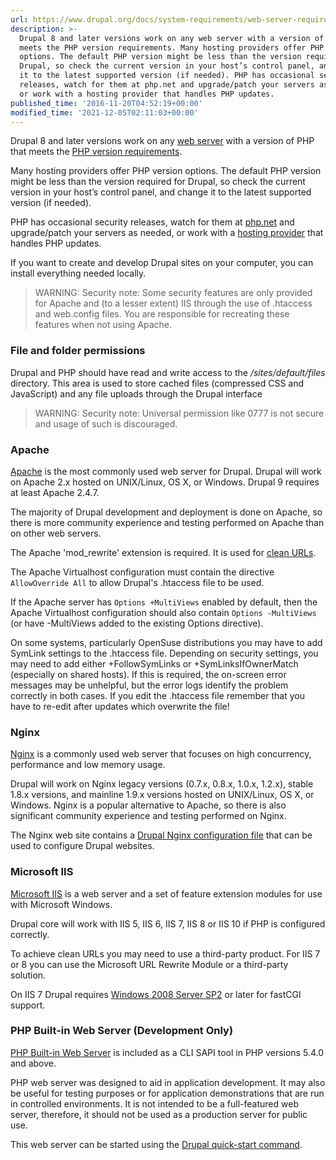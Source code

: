 ```yaml
---
url: https://www.drupal.org/docs/system-requirements/web-server-requirements
description: >-
  Drupal 8 and later versions work on any web server with a version of PHP that
  meets the PHP version requirements. Many hosting providers offer PHP version
  options. The default PHP version might be less than the version required for
  Drupal, so check the current version in your host’s control panel, and change
  it to the latest supported version (if needed). PHP has occasional security
  releases, watch for them at php.net and upgrade/patch your servers as needed,
  or work with a hosting provider that handles PHP updates.
published_time: '2016-11-20T04:52:19+00:00'
modified_time: '2021-12-05T02:11:03+00:00'
---
```

Drupal 8 and later versions work on any [web server](http://en.wikipedia.org/wiki/Web%5Fserver) with a version of PHP that meets the [PHP version requirements](https://www.drupal.org/docs/8/system-requirements/php).

Many hosting providers offer PHP version options. The default PHP version might be less than the version required for Drupal, so check the current version in your host’s control panel, and change it to the latest supported version (if needed).

PHP has occasional security releases, watch for them at [php.net](https://secure.php.net) and upgrade/patch your servers as needed, or work with a [hosting provider](https://www.drupal.org/hosting) that handles PHP updates.

If you want to create and develop Drupal sites on your computer, you can install everything needed locally.

<!-- note-warning -->
> WARNING: Security note: Some security features are only provided for Apache and (to a lesser extent) IIS through the use of .htaccess and web.config files. You are responsible for recreating these features when not using Apache.

### File and folder permissions

Drupal and PHP should have read and write access to the _/sites/default/files_ directory. This area is used to store cached files (compressed CSS and JavaScript) and any file uploads through the Drupal interface

<!-- note-warning -->
> WARNING: Security note: Universal permission like 0777 is not secure and usage of such is discouraged.

### Apache

[Apache](http://httpd.apache.org/) is the most commonly used web server for Drupal. Drupal will work on Apache 2.x hosted on UNIX/Linux, OS X, or Windows. Drupal 9 requires at least Apache 2.4.7.

The majority of Drupal development and deployment is done on Apache, so there is more community experience and testing performed on Apache than on other web servers.

The Apache 'mod\_rewrite' extension is required. It is used for [clean URLs](/docs/troubleshooting-drupal/fix-drupal-clean-urls-problems).

The Apache Virtualhost configuration must contain the directive `AllowOverride All` to allow Drupal's .htaccess file to be used.

If the Apache server has `Options +MultiViews` enabled by default, then the Apache Virtualhost configuration should also contain `Options -MultiViews` (or have -MultiViews added to the existing Options directive).

On some systems, particularly OpenSuse distributions you may have to add SymLink settings to the .htaccess file. Depending on security settings, you may need to add either +FollowSymLinks or +SymLinksIfOwnerMatch (especially on shared hosts). If this is required, the on-screen error messages may be unhelpful, but the error logs identify the problem correctly in both cases. If you edit the .htaccess file remember that you have to re-edit after updates which overwrite the file!

### Nginx

[Nginx](http://nginx.org/) is a commonly used web server that focuses on high concurrency, performance and low memory usage.

Drupal will work on Nginx legacy versions (0.7.x, 0.8.x, 1.0.x, 1.2.x), stable 1.8.x versions, and mainline 1.9.x versions hosted on UNIX/Linux, OS X, or Windows. Nginx is a popular alternative to Apache, so there is also significant community experience and testing performed on Nginx.

The Nginx web site contains a [Drupal Nginx configuration file](https://www.nginx.com/resources/wiki/start/topics/recipes/drupal/) that can be used to configure Drupal websites.

### Microsoft IIS

[Microsoft IIS](https://www.iis.net/) is a web server and a set of feature extension modules for use with Microsoft Windows.

Drupal core will work with IIS 5, IIS 6, IIS 7, IIS 8 or IIS 10 if PHP is configured correctly.

To achieve clean URLs you may need to use a third-party product. For IIS 7 or 8 you can use the Microsoft URL Rewrite Module or a third-party solution.

On IIS 7 Drupal requires [Windows 2008 Server SP2](http://technet.microsoft.com/en-us/windowsserver/dd262148.aspx) or later for fastCGI support.

### PHP Built-in Web Server (Development Only)

[PHP Built-in Web Server](http://php.net/manual/en/features.commandline.webserver.php "PHP Built-in Web Server") is included as a CLI SAPI tool in PHP versions 5.4.0 and above.

PHP web server was designed to aid in application development. It may also be useful for testing purposes or for application demonstrations that are run in controlled environments. It is not intended to be a full-featured web server, therefore, it should not be used as a production server for public use.

This web server can be started using the [Drupal quick-start command](/docs/8/install/drupal-8-quick-start-command).